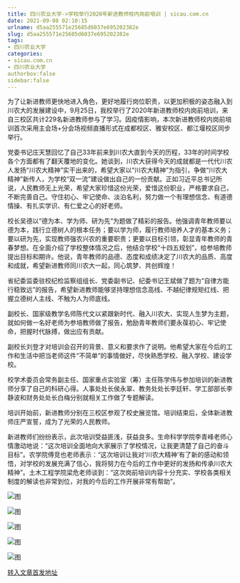```yaml
---
title: 四川农业大学->学校举行2020年新进教师校内岗前培训 | sicau.com.cn
date: 2021-09-08 02:10:15
urlname: d5aa255571e25685d6037e695202382e
slug: d5aa255571e25685d6037e695202382e
tags: 
- 四川农业大学
categories:
- sicau.com.cn
- 四川农业大学
authorbox:false
sidebar:false
---
```

为了让新进教师更快地进入角色，更好地履行岗位职责，以更加积极的姿态融入到川农大的发展建设中，9月25日，我校举行了2020年新进教师校内岗前培训，来自三校区共计229名新进教师参与了学习。因疫情影响，本次新进教师校内岗前培训首次采用主会场+分会场视频直播形式在成都校区、雅安校区、都江堰校区同步举行。

党委书记庄天慧回忆了自己33年前来到川农大直到今天的历程，33年的时间学校各个方面都有了翻天覆地的变化。她谈到，川农大获得今天的成就都是一代代川农人发扬“川农大精神”实干出来的，希望大家以“川农大精神”为指引，争做“川农大精神”新传人，为学校“双一流”建设做出自己的一份贡献。正如习近平总书记所说，人民教师无上光荣，希望大家珍惜这份光荣，爱惜这份职业，严格要求自己，不断完善自己。守住初心、牢记使命、淡泊名利，努力做一个有理想信念、有道德情操、有扎实学识、有仁爱之心的好老师。

校长吴德以“德为本、学为师、研为先”为题做了精彩的报告。他强调青年教师要以德为本，践行立德树人的根本任务；要以学为师，履行教师培养人才的基本义务；要以研为先，实现教师强农兴农的重要职责；更要以目标引领，彰显青年教师的青春梦想。在全面介绍了学校整体情况之后，他结合学校“十四五规划”，给参培教师提出目标和期许。他说，青年教师的品德、态度和成绩决定了川农大的品质、高度和成就，希望新进教师同川农大一起，同心筑梦、共创辉煌！

省纪委监委驻校纪检监察组组长、党委副书记、纪委书记王斌做了题为“自律方能行稳致远”的报告，希望新进教师能够坚持理想信念高线、不越纪律规矩红线、把握立德树人主线、不触为人为师底线。

副校长、国家级教学名师陈代文以紧跟新时代、融入川农大、实现人生梦为主题，就如何做一名好老师为参培教师做了报告，勉励青年教师们要永葆初心、牢记使命，把握时代脉搏，做出应有贡献。

副校长刘登才对培训会召开的背景、意义和要求作了说明。他希望大家在今后的工作和生活中把当老师这件“不简单”的事情做好，尽快熟悉学校、融入学校、建设学校。

校学术委员会常务副主任、国家重点实验室（筹）主任陈学伟与参加培训的新进教师分享了自己的科研心得。人事处处长侯永翠、教务处处长李廷轩、学工部部长李静波和财务处处长白梅分别就相关工作做了专题解读。

培训开始前，新进教师分别在三校区参观了校史展览馆。培训结束后，全体新进教师庄严宣誓，成为了光荣的人民教师。

新进教师们纷纷表示，此次培训受益匪浅，获益良多。生命科学学院李青峰老师心情激动地说：“这次培训全面地向大家展示了学校情况，让我更清楚了自己的奋斗目标”。农学院傅竞也老师表示：“这次培训让我对‘川农大精神’有了新的感动和领悟，对学校的发展充满了信心，我将努力在今后的工作中更好的发扬和传承川农大精神”。土木工程学院梁危老师谈到：“这次岗前培训内容十分充实、学校各类相关制度的解读也非常到位，对我的今后的工作开展非常有帮助”。

![图](https://news.sicau.edu.cn/__local/9/A5/13/A5103CC30CF14C2F3A8EC5D5F4F_EAA70962_14788.jpg)

![图](https://news.sicau.edu.cn/__local/8/0E/DC/6FAFEB3B97AC9012C7D43A05E26_77915187_18B99.jpg)

![图](https://news.sicau.edu.cn/__local/5/DD/A9/4163642CF48B118F7991FBA085C_AAEDDD71_18392.jpg)

![图](https://news.sicau.edu.cn/__local/7/9C/DF/9D270528C248452032880E03F0D_F925FE90_14C30.jpg)

![图](https://news.sicau.edu.cn/__local/6/61/40/0FB73BE8F4FD0056C1032194482_FC5D6F42_18916.jpg)

[转入文章首发地址](https://news.sicau.edu.cn/info/1135/59192.htm)